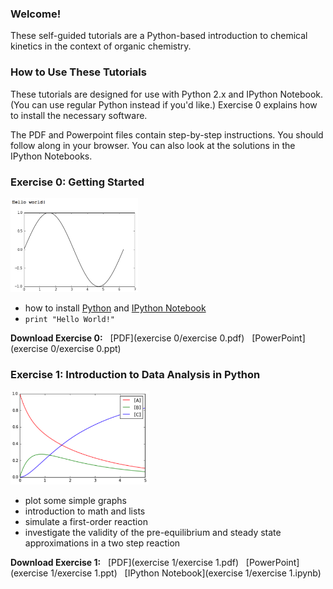 ### Welcome!
These self-guided tutorials are a Python-based introduction to chemical kinetics in the context of organic chemistry.

### How to Use These Tutorials

These tutorials are designed for use with Python 2.x and IPython Notebook.  (You can use regular Python instead if you'd like.)  Exercise 0 explains how to install the necessary software.

The PDF and Powerpoint files contain step-by-step instructions.  You should follow along in your browser.  You can also look at the solutions in the IPython Notebooks.

### Exercise 0: Getting Started
<img src="exercise 0/exercise 0.png" height=150px>

- how to install [Python](http://www.python.org) and [IPython Notebook](http://ipython.org/notebook.html)
- `print "Hello World!"`

__Download Exercise 0:__ &nbsp; [PDF](exercise 0/exercise 0.pdf) &nbsp; [PowerPoint](exercise 0/exercise 0.ppt) 

### Exercise 1: Introduction to Data Analysis in Python
<img src="exercise 1/exercise 1.png" height=150px>

- plot some simple graphs
- introduction to math and lists
- simulate a first-order reaction
- investigate the validity of the pre-equilibrium and steady state approximations in a two step reaction

__Download Exercise 1:__ &nbsp; [PDF](exercise 1/exercise 1.pdf) &nbsp; [PowerPoint](exercise 1/exercise 1.ppt) &nbsp; [IPython Notebook](exercise 1/exercise 1.ipynb)
